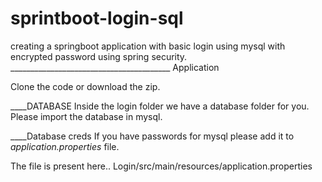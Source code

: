 # sprintboot-login-sql

 creating a springboot application with basic login using mysql with encrypted password using spring security.
________________________________________ Application

Clone the code or download the zip.


____DATABASE
Inside the login folder we have a database folder for you. Please import the database in mysql.

____Database creds
If you have passwords for mysql please add it to *application.properties* file.

The file is present here..
Login/src/main/resources/application.properties





